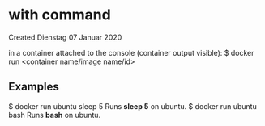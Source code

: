 # with command
Created Dienstag 07 Januar 2020

in a container attached to the console (container output visible):
$ docker run <container name/image name/id> <command>

Examples
--------
$ docker run ubuntu sleep 5
Runs **sleep 5** on ubuntu.
$ docker run ubuntu bash
Runs **bash** on ubuntu.

